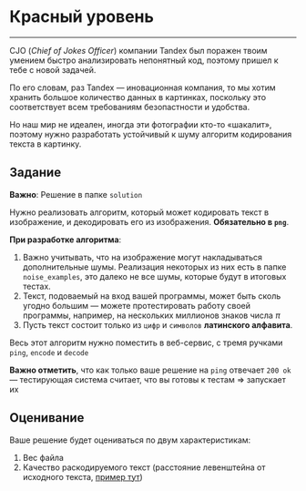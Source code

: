 # Красный уровень
___

CJO (*Chief of Jokes Officer*) компании Tandex был поражен твоим умением быстро анализировать непонятный код, поэтому пришел к тебе с новой задачей.

По его словам, раз Tandex — иновационная компания, то мы хотим хранить большое количество данных в картинках, поскольку это соответствует всем требованиям безопастности и удобства. 

Но наш мир не идеален, иногда эти фотографии кто-то «шакалит», поэтому нужно разработать устойчивый к шуму алгоритм кодирования текста в картинку.


## Задание

**Важно**: Решение в папке `solution`

Нужно реализовать алгоритм, который может кодировать текст в изображение, и декодировать его из изображения. **Обязательно в `png`**.

**При разработке алгоритма**:
1. Важно учитывать, что на изображение могут накладываться дополнительные шумы. Реализация некоторых из них есть в папке `noise_examples`, это далеко не все шумы, которые будут в итоговых тестах.
2. Текст, подоваемый на вход вашей программы, может быть сколь угодно большим — можете протестировать работу своей программы, например, на нескольких миллионов знаков числа $\pi$
3. Пусть текст состоит только из `цифр` и `символов` **латинского алфавита**.

Весь этот алгоритм нужно поместить в веб-сервис, с тремя ручками `ping`, `encode` и `decode`

**Важно отметить**, что как только ваше решение на `ping` отвечает `200 ok` — тестирующая система считает, что вы готовы к тестам => запускает их


## Оценивание

Ваше решение будет оцениваться по двум характеристикам:
1. Вес файла
2. Качество раскодируемого текст (расстояние левенштейна от исходного текста, [пример тут](tester/levenshtein_distance.py))
